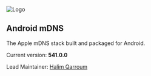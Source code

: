 ![Logo](http://blogs.brandeis.edu/netsys/files/2012/01/Extra-Bonjour.png)

## Android mDNS

The Apple mDNS stack built and packaged for Android.

Current version: **541.0.0**

Lead Maintainer: [Halim Qarroum](mailto:hqm.post@gmail.com)

